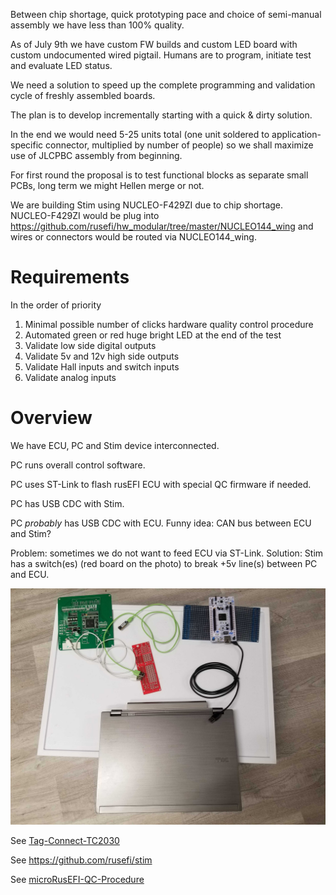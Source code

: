 Between chip shortage, quick prototyping pace and choice of semi-manual assembly we have less than 100% quality.

As of July 9th we have custom FW builds and custom LED board with custom undocumented wired pigtail. Humans are to program, initiate test and evaluate LED status.

We need a solution to speed up the complete programming and validation cycle of freshly assembled boards.

The plan is to develop incrementally starting with a quick & dirty solution.

In the end we would need 5-25 units total (one unit soldered to application-specific connector, multiplied by number of people) so we shall maximize use of JLCPBC assembly from beginning.

For first round the proposal is to test functional blocks as separate small PCBs, long term we might Hellen merge or not.

We are building Stim using NUCLEO-F429ZI due to chip shortage. NUCLEO-F429ZI would be plug into https://github.com/rusefi/hw_modular/tree/master/NUCLEO144_wing and wires or connectors would be routed via NUCLEO144_wing.

# Requirements

In the order of priority

1. Minimal possible number of clicks hardware quality control procedure
1. Automated green or red huge bright LED at the end of the test
1. Validate low side digital outputs
1. Validate 5v and 12v high side outputs
1. Validate Hall inputs and switch inputs
1. Validate analog inputs

# Overview

We have ECU, PC and Stim device interconnected.

PC runs overall control software.

PC uses ST-Link to flash rusEFI ECU with special QC firmware if needed.

PC has USB CDC with Stim.

PC _probably_ has USB CDC with ECU. Funny idea: CAN bus between ECU and Stim?

Problem: sometimes we do not want to feed ECU via ST-Link. Solution: Stim has a switch(es) (red board on the photo) to break +5v line(s) between PC and ECU.


![x](Hardware/hw-qc-overview.jpg)



See [Tag-Connect-TC2030](Tag-Connect-TC2030)

See https://github.com/rusefi/stim

See [microRusEFI-QC-Procedure](microRusEFI-QC-Procedure)
